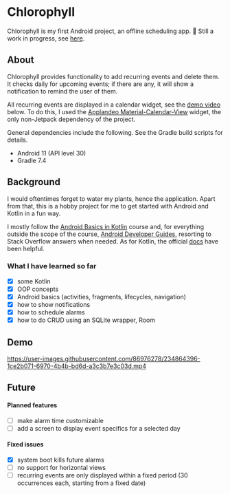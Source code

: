 # Chlorophyll
Chlorophyll is my first Android project, an offline scheduling app. :seedling: Still a work in progress, see [here](#future).


## About
Chlorophyll provides functionality to add recurring events and delete them. It checks daily for upcoming events; if there are any, it will show a notification to remind the user of them. 

All recurring events are displayed in a calendar widget, see the [demo video](#demo) below. To do this, I used the [Applandeo Material-Calendar-View](https://github.com/Applandeo/Material-Calendar-View) widget, the only non-Jetpack dependency of the project.

General dependencies include the following. See the Gradle build scripts for details.

- Android 11 (API level 30)
- Gradle 7.4

## Background
I would oftentimes forget to water my plants, hence the application. Apart from that, this is a hobby project for me to get started with Android and Kotlin in a fun way.

I mostly follow the [Android Basics in Kotlin](https://developer.android.com/courses/android-basics-kotlin/course) course and, for everything outside the scope of the course, [Android Developer Guides](https://developer.android.com/guide), resorting to Stack Overflow answers when needed. As for Kotlin, the official [docs](https://kotlinlang.org/docs/home.html) have been helpful.

### What I have learned so far

- [x] some Kotlin
- [x] OOP concepts
- [x] Android basics (activities, fragments, lifecycles, navigation)
- [x] how to show notifications
- [x] how to schedule alarms
- [x] how to do CRUD using an SQLite wrapper, Room

## Demo
https://user-images.githubusercontent.com/86976278/234864396-1ce2b071-6970-4b4b-bd6d-a3c3b7e3c03d.mp4

## Future

#### Planned features
 
- [ ] make alarm time customizable
- [ ] add a screen to display event specifics for a selected day

#### Fixed issues

- [x] system boot kills future alarms
- [ ] no support for horizontal views
- [ ] recurring events are only displayed  within a fixed period (30 occurrences each, starting from a fixed date)
